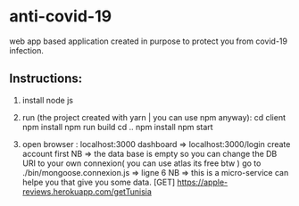 # anti-covid-19
web app based application created in purpose to protect you from covid-19 infection.


## Instructions:
1) install node js 

2) run (the project created with yarn | you can use npm anyway):
cd client
npm install
npm run build
cd ..
npm install
npm start

3) open browser : localhost:3000
    dashboard => localhost:3000/login
    create account first 
NB => the data base is empty so you can change the DB URI to your own connexion( you can use atlas its free btw )
    go to ./bin/mongoose.connexion.js => ligne 6
NB => this is a micro-service can helpe you that give you some data.
    [GET]    https://apple-reviews.herokuapp.com/getTunisia


